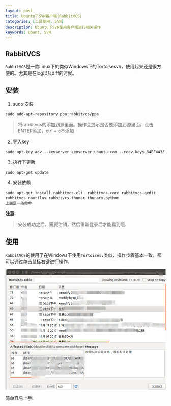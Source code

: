 ```yaml
---
layout: post
title: Ubuntu下SVN客户端(RabbitVCS)
categories: [工具使用, SVN]
description: Ubuntu下SVN使用客户端进行相关操作
keywords: Ubunt, SVN
---
```


## RabbitVCS

`RabbitVCS`是一款Linux下的类似Windows下的Tortoisesvn，使用起来还是很方便的。尤其是在log以及diff的时候。

## 安装
1. sudo 安装
```
sudo add-apt-repository ppa:rabbitvcs/ppa
```
> 将rabbitvcs的添加到源里面。操作会提示是否要添加到源里面，点击ENTER添加，ctrl + c不添加

2. 导入key
```
sudo apt-key adv --keyserver keyserver.ubuntu.com --recv-keys 34EF4A35
```

3. 执行下更新
```
sudo apt-get update
```

4. 安装依赖
```
sudo apt-get install rabbitvcs-cli  rabbitvcs-core rabbitvcs-gedit
rabbitvcs-nautilus rabbitvcs-thunar thunarx-python
上面是一条命令
```

**注意:**
> 安装成功之后，需要注销，然后重新登录后才能看到哦.

## 使用
`RabbitVCS`的使用了在Windows下使用`Tortoisesv`类似，操作步骤基本一致，都可以通过单击鼠标右键进行操作.

![RabbitVCS](/res/img/blog/tools/rabbitvcs.png)

简单容易上手!
